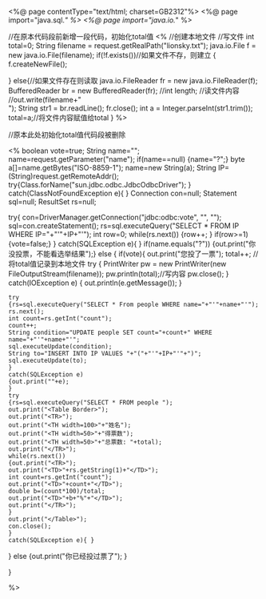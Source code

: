 <%@ page contentType="text/html; charset=GB2312"%>
<%@ page import="java.sql.*" %>
<%@ page import="java.io.*" %>
<html>
<body>

//在原本代码段前新增一段代码，初始化total值
<%
//创建本地文件
  //写文件
int total=0;
   String filename = request.getRealPath("lionsky.txt");
 java.io.File f = new java.io.File(filename);
       if(!f.exists())//如果文件不存，则建立
  {
     f.createNewFile();

   }
else{//如果文件存在则读取
java.io.FileReader fr = new java.io.FileReader(f);
BufferedReader br = new BufferedReader(fr);
//int length;
//读文件内容
//out.write(filename+"<br>");
String str1 = br.readLine();
fr.close();
int  a = Integer.parseInt(str1.trim());
total=a;//将文件内容赋值给total
}
%>

//原本此处初始化total值代码段被删除


<%
boolean vote=true;
String name="";
name=request.getParameter("name");
if(name==null)
	{name="?";}
byte a[]=name.getBytes("ISO-8859-1");
name=new String(a);
String IP=(String)request.getRemoteAddr();
try{Class.forName("sun.jdbc.odbc.JdbcOdbcDriver");
}
catch(ClassNotFoundException e){ }
Connection con=null;
Statement sql=null;
ResultSet rs=null;

try{ con=DriverManager.getConnection("jdbc:odbc:vote", "", "");
sql=con.createStatement();
rs=sql.executeQuery("SELECT * FROM IP WHERE IP="+"'"+IP+"'");
int row=0;
while(rs.next())
{row++;
}
if(row>=1)
{vote=false;}
}
catch(SQLException e){ }
if(name.equals("?"))
{out.print("你没投票，不能看选举结果");}
else
{
	if(vote){
	out.print("您投了一票");
total++;
//将total值记录到本地文件
try
 {
   PrintWriter pw = new PrintWriter(new FileOutputStream(filename));
   pw.println(total);//写内容
  pw.close();
 } catch(IOException e) {
   out.println(e.getMessage());
 }

	try
	{rs=sql.executeQuery("SELECT * From people WHERE name="+"'"+name+"'");
	rs.next();
	int count=rs.getInt("count");
	count++;
	String condition="UPDATE people SET count="+count+" WHERE name="+"'"+name+"'";
	sql.executeUpdate(condition);
	String to="INSERT INTO IP VALUES "+"("+"'"+IP+"'"+")";
	sql.executeUpdate(to);
	}
	catch(SQLException e)
	{out.print(""+e);
	}
	try
	{rs=sql.executeQuery("SELECT * FROM people ");
	out.print("<Table Border>");
	out.print("<TR>");
	out.print("<TH width=100>"+"姓名");
	out.print("<TH width=50>"+"得票数");
	out.print("<TH width=50>"+"总票数: "+total);
	out.print("</TR>");
	while(rs.next())
	{out.print("<TR>");
	out.print("<TD>"+rs.getString(1)+"</TD>");
	int count=rs.getInt("count");
	out.print("<TD>"+count+"</TD>");
	double b=(count*100)/total;
	out.print("<TD>"+b+"%"+"</TD>");
	out.print("</TR>");
	}
	out.print("</Table>");
	con.close();
	}
	catch(SQLException e){ }
}
else
{out.print("你已经投过票了");
}

}

%>
</body>
</html>
